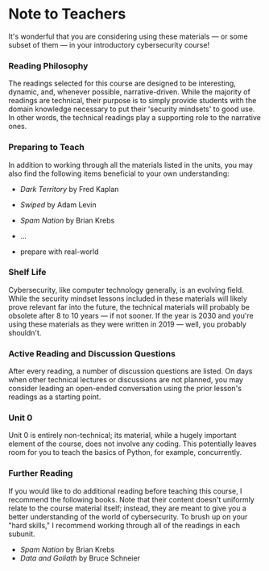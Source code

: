 # Note to Teachers

It's wonderful that you are considering using these materials — or some subset of them — in your introductory cybersecurity course!

### Reading Philosophy

The readings selected for this course are designed to be interesting, dynamic, and, whenever possible, narrative-driven. While the majority of readings are technical, their purpose is to simply provide students with the domain knowledge necessary to put their 'security mindsets' to good use. In other words, the technical readings play a supporting role to the narrative ones.

### Preparing to Teach

In addition to working through all the materials listed in the units, you may also find the following items beneficial to your own understanding:

* _Dark Territory_ by Fred Kaplan
* _Swiped_ by Adam Levin
* _Spam Nation_ by Brian Krebs
* ...

* prepare with real-world

### Shelf Life

Cybersecurity, like computer technology generally, is an evolving field. While the security mindset lessons included in these materials will likely prove relevant far into the future, the technical materials will probably be obsolete after 8 to 10 years — if not sooner. If the year is 2030 and you're using these materials as they were written in 2019 — well, you probably shouldn't.

### Active Reading and Discussion Questions

After every reading, a number of discussion questions are listed. On days when other technical lectures or discussions are not planned, you may consider leading an open-ended conversation using the prior lesson's readings as a starting point.

### Unit 0

Unit 0 is entirely non-technical; its material, while a hugely important element of the course, does not involve any coding. This potentially leaves room for you to teach the basics of Python, for example, concurrently.

### Further Reading

If you would like to do additional reading before teaching this course, I recommend the following books. Note that their content doesn't uniformly relate to the course material itself; instead, they are meant to give you a better understanding of the world of cybersecurity. To brush up on your "hard skills," I recommend working through all of the readings in each subunit.

* _Spam Nation_ by Brian Krebs
* _Data and Goliath_ by Bruce Schneier